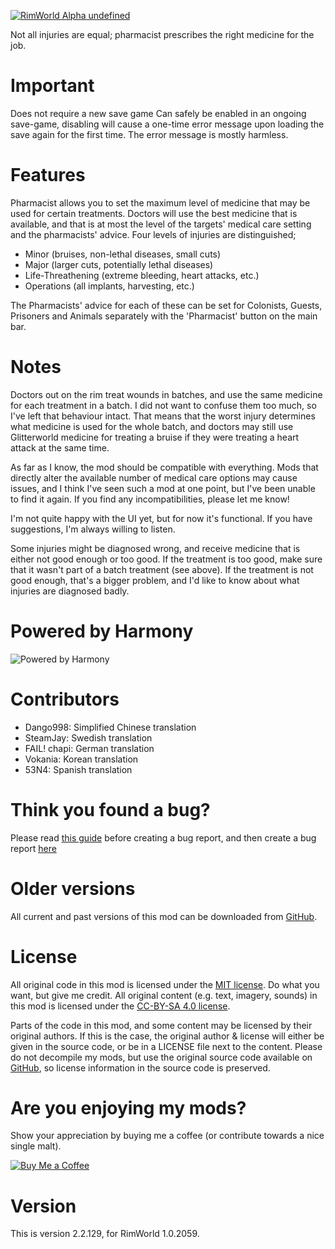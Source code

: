 [![RimWorld Alpha undefined](https://img.shields.io/badge/RimWorld-Alpha%20undefined-brightgreen.svg)](http://rimworldgame.com/)

Not all injuries are equal; pharmacist prescribes the right medicine for the job.

# Important
Does not require a new save game 
Can safely be enabled in an ongoing save-game, disabling will cause a one-time error message upon loading the save again for the first time. The error message is mostly harmless.

# Features
Pharmacist allows you to set the maximum level of medicine that may be used for certain treatments. Doctors will use the best medicine that is available, and that is at most the level of the targets' medical care setting and the pharmacists' advice. Four levels of injuries are distinguished;
 - Minor (bruises, non-lethal diseases, small cuts)
 - Major (larger cuts, potentially lethal diseases)
 - Life-Threathening (extreme bleeding, heart attacks, etc.)
 - Operations (all implants, harvesting, etc.)

The Pharmacists' advice for each of these can be set for Colonists, Guests, Prisoners and Animals separately with the 'Pharmacist' button on the main bar.

# Notes
Doctors out on the rim treat wounds in batches, and use the same medicine for each treatment in a batch. I did not want to confuse them too much, so I've left that behaviour intact. That means that the worst injury determines what medicine is used for the whole batch, and doctors may still use Glitterworld medicine for treating a bruise if they were treating a heart attack at the same time.

As far as I know, the mod should be compatible with everything. Mods that directly alter the available number of medical care options may cause issues, and I think I've seen such a mod at one point, but I've been unable to find it again. If you find any incompatibilities, please let me know!

I'm not quite happy with the UI yet, but for now it's functional. If you have suggestions, I'm always willing to listen. 

Some injuries might be diagnosed wrong, and receive medicine that is either not good enough or too good. If the treatment is too good, make sure that it wasn't part of a batch treatment (see above). If the treatment is not good enough, that's a bigger problem, and I'd like to know about what injuries are diagnosed badly.

# Powered by Harmony
![Powered by Harmony](https://camo.githubusercontent.com/074bf079275fa90809f51b74e9dd0deccc70328f/68747470733a2f2f7332342e706f7374696d672e6f72672f3538626c31727a33392f6c6f676f2e706e67)

# Contributors
 - Dango998:	Simplified Chinese translation
 - SteamJay:	Swedish translation
 - FAIL! chapi:	German translation
 - Vokania:	Korean translation
 - 53N4:	Spanish translation

# Think you found a bug? 
Please read [this guide](http://steamcommunity.com/sharedfiles/filedetails/?id=725234314) before creating a bug report,
 and then create a bug report [here](https://github.com/FluffierThanThou/Pharmacist/issues)

# Older versions
All current and past versions of this mod can be downloaded from [GitHub](https://github.com/FluffierThanThou/Pharmacist/releases).

# License
All original code in this mod is licensed under the [MIT license](https://opensource.org/licenses/MIT). Do what you want, but give me credit. 
All original content (e.g. text, imagery, sounds) in this mod is licensed under the [CC-BY-SA 4.0 license](http://creativecommons.org/licenses/by-sa/4.0/).

Parts of the code in this mod, and some content may be licensed by their original authors. If this is the case, the original author & license will either be given in the source code, or be in a LICENSE file next to the content. Please do not decompile my mods, but use the original source code available on [GitHub](https://github.com/FluffierThanThou/Pharmacist/), so license information in the source code is preserved.

# Are you enjoying my mods?
Show your appreciation by buying me a coffee (or contribute towards a nice single malt).

[![Buy Me a Coffee](http://i.imgur.com/EjWiUwx.gif)](https://ko-fi.com/fluffymods)

# Version
This is version 2.2.129, for RimWorld 1.0.2059.